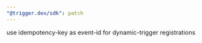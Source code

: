 ```yaml
---
"@trigger.dev/sdk": patch
---
```


use idempotency-key as event-id for dynamic-trigger registrations
